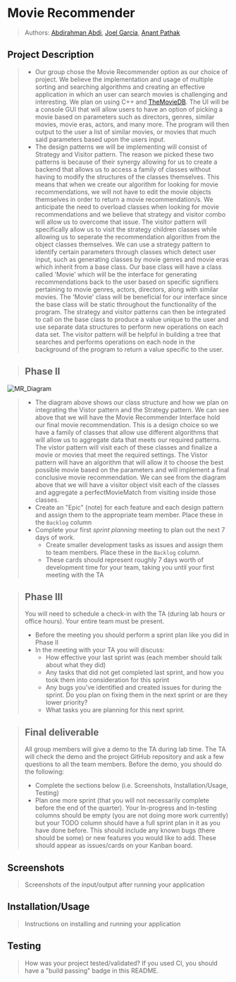 # Movie Recommender
 > Authors: [Abdirahman Abdi](https://github.com/AmbientOne), [Joel Garcia](https://github.com/jgarc594), [Anant Pathak](https://github.com/apath005)


## Project Description
 > * Our group chose the Movie Recommender option as our choice of project. We believe the implementation and usage of multiple sorting and searching algorithms 
and creating an effective application in which an user can search movies is challenging and interesting. We plan on using C++ and
[TheMovieDB](https://developers.themoviedb.org/3). The UI will be a console GUI that will allow users to have an option of picking a movie based on parameters such as directors, genres, similar movies, movie eras, actors, and many more. The program will then output to the user a list of similar movies, or movies that much said parameters based upon the users input. 
 > * The design patterns we will be implementing will consist of Strategy and Visitor pattern. The reason we picked these two patterns is because of their synergy allowing for 
us to create a backend that allows us to access a family of classes without having to modify the structures of the classes themselves. This means that when we create our 
algorithm for looking for movie recommendations, we will not have to edit the movie objects themselves in order to return a movie recommendation/s. We anticipate the need 
to overload classes when looking for movie recommendations and we believe that strategy and visitor combo will allow us to overcome that issue. The visitor pattern will
specifically allow us to visit the strategy children classes while allowing us to seperate the recommendation algorithm from the object classes themselves. We can use
a strategy pattern to identify certain parameters through classes which detect user input, such as generating classes by movie genres and movie eras which inherit from a base class.
Our base class will have a class called 'Movie' which will be the interface for generating recommendations back to the user based on specific signifiers pertaining to movie genres,
actors, directors, along with similar movies. The 'Movie' class will be beneficial for our interface since the base class will be static throughout the functionality of the program.
The strategy and visitor patterns can then be integrated to call on the base class to produce a value unique to the user and use separate data structures to perform new operations
on each data set. The visitor pattern will be helpful in building a tree that searches and performs operations on each node in the background of the program to return a value specific to the user.

 > ## Phase II
![MR_Diagram](https://user-images.githubusercontent.com/77028776/108130630-d0612500-7064-11eb-9ef4-4ce2cab93cce.png)
 > * The diagram above shows our class structure and how we plan on integrating the Vistor pattern and the Strategy pattern. We can see above that we will have the Movie Recommender Interface hold our final movie recommendation. This is a design choice so we have a family of classes that allow use different algorithms that will allow us to aggregate data that meets our required patterns. The vistor pattern will visit each of these classes and finalize a movie or movies that meet the required settings. The Vistor pattern will have an algorithm that will allow it to choose the best possible movie based on the parameters and will implement a final conclusive movie recommendation. We can see from the diagram above that we will have a visitor object visit each of the classes and aggregate a perfectMovieMatch from visiting inside those classes. 
 > * Create an "Epic" (note) for each feature and each design pattern and assign them to the appropriate team member. Place these in the `Backlog` column
 > * Complete your first *sprint planning* meeting to plan out the next 7 days of work.
 >   * Create smaller development tasks as issues and assign them to team members. Place these in the `Backlog` column.
 >   * These cards should represent roughly 7 days worth of development time for your team, taking you until your first meeting with the TA
 
 > ## Phase III
 > You will need to schedule a check-in with the TA (during lab hours or office hours). Your entire team must be present. 
 > * Before the meeting you should perform a sprint plan like you did in Phase II
 > * In the meeting with your TA you will discuss: 
 >   - How effective your last sprint was (each member should talk about what they did)
 >   - Any tasks that did not get completed last sprint, and how you took them into consideration for this sprint
 >   - Any bugs you've identified and created issues for during the sprint. Do you plan on fixing them in the next sprint or are they lower priority?
 >   - What tasks you are planning for this next sprint.

 > ## Final deliverable
 > All group members will give a demo to the TA during lab time. The TA will check the demo and the project GitHub repository and ask a few questions to all the team members. 
 > Before the demo, you should do the following:
 > * Complete the sections below (i.e. Screenshots, Installation/Usage, Testing)
 > * Plan one more sprint (that you will not necessarily complete before the end of the quarter). Your In-progress and In-testing columns should be empty (you are not doing more work currently) but your TODO column should have a full sprint plan in it as you have done before. This should include any known bugs (there should be some) or new features you would like to add. These should appear as issues/cards on your Kanban board. 
 
 ## Screenshots
 > Screenshots of the input/output after running your application
 ## Installation/Usage
 > Instructions on installing and running your application
 ## Testing
 > How was your project tested/validated? If you used CI, you should have a "build passing" badge in this README.
 
